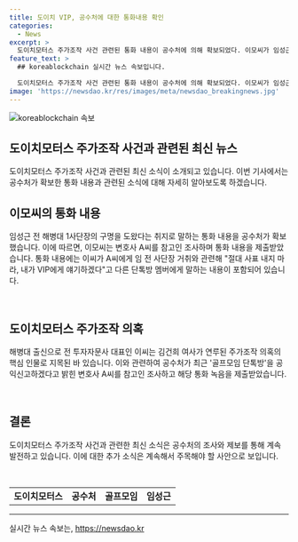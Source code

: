```yaml
---
title: 도이치 VIP, 공수처에 대한 통화내용 확인
categories:
  - News
excerpt: >
  도이치모터스 주가조작 사건 관련된 통화 내용이 공수처에 의해 확보되었다. 이모씨가 임성근 전 해병대 1사단장의 구명을 돕겠다는 내용을 담고 있는 이 통화는 골프모임 단톡방을 공익신고한 변호사 A씨의 제출로 확인됐다. 이에 따르면, 이씨는 A씨에게 임 전 사단장을 보호할 것이라며 VIP에게 압력을 가하겠다는 내용을 담고 있다. 이씨는 주가조작 의혹과 연결돼 있으며, 이번 통화 내용은 사회적 이슈로 뜨겠다.
feature_text: >
  ## koreablockchain 실시간 뉴스 속보입니다.

  도이치모터스 주가조작 사건 관련된 통화 내용이 공수처에 의해 확보되었다. 이모씨가 임성근 전 해병대 1사단장의 구명을 돕겠다는 내용을 담고 있는 이 통화는 골프모임 단톡방을 공익신고한 변호사 A씨의 제출로 확인됐다. 이에 따르면, 이씨는 A씨에게 임 전 사단장을 보호할 것이라며 VIP에게 압력을 가하겠다는 내용을 담고 있다. 이씨는 주가조작 의혹과 연결돼 있으며, 이번 통화 내용은 사회적 이슈로 뜨겠다.
image: 'https://newsdao.kr/res/images/meta/newsdao_breakingnews.jpg'
---
```


<p><img src="https://newsdao.kr/res/images/meta/newsdao_breakingnews.jpg" alt="koreablockchain 속보" /></p>

<h2>도이치모터스 주가조작 사건과 관련된 최신 뉴스</h2>

<p>도이치모터스 주가조작 사건과 관련된 최신 소식이 소개되고 있습니다. 이번 기사에서는 공수처가 확보한 통화 내용과 관련된 소식에 대해 자세히 알아보도록 하겠습니다.</p>

<h2 data-ke-size="size26">이모씨의 통화 내용</h2>

<p data-ke-size="size16">임성근 전 해병대 1사단장의 구명을 도왔다는 취지로 말하는 통화 내용을 공수처가 확보했습니다. 이에 따르면, 이모씨는 변호사 A씨를 참고인 조사하며 통화 내용을 제출받았습니다. 통화 내용에는 이씨가 A씨에게 임 전 사단장 거취와 관련해 "절대 사표 내지 마라, 내가 VIP에게 얘기하겠다"고 다른 단톡방 멤버에게 말하는 내용이 포함되어 있습니다.</p>

<p data-ke-size="size16">&nbsp;</p>

<h2 data-ke-size="size26">도이치모터스 주가조작 의혹</h2>

<p data-ke-size="size16">해병대 출신으로 전 투자자문사 대표인 이씨는 김건희 여사가 연루된 주가조작 의혹의 핵심 인물로 지목된 바 있습니다. 이와 관련하여 공수처가 최근 '골프모임 단톡방'을 공익신고하겠다고 밝힌 변호사 A씨를 참고인 조사하고 해당 통화 녹음을 제출받았습니다.</p>

<p data-ke-size="size16">&nbsp;</p>

<h2 data-ke-size="size26">결론</h2>

<p data-ke-size="size16">도이치모터스 주가조작 사건과 관련한 최신 소식은 공수처의 조사와 제보를 통해 계속 발전하고 있습니다. 이에 대한 추가 소식은 계속해서 주목해야 할 사안으로 보입니다.</p>

<p data-ke-size="size16">&nbsp;</p>

<table>
  <tbody>
    <tr>
      <td style="text-align: center; height: 17px;"><b>도이치모터스</b></td>
      <td style="text-align: center; height: 17px;"><b>공수처</b></td>
      <td style="text-align: center; height: 17px;"><b>골프모임</b></td>
      <td style="text-align: center; height: 17px;"><b>임성근</b></td>
    </tr>
  </tbody>
</table>

<hr>
실시간 뉴스 속보는, <a href="https://newsdao.kr" rel="dofollow">https://newsdao.kr</a>


